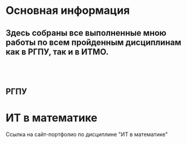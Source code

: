 # Основная информация
## Здесь собраны все выполненные мною работы по всем пройденным дисциплинам как в РГПУ, так и в ИТМО.
<br></br>
## РГПУ
# ИТ в математике
Ссылка на сайт-портфолио по дисциплине "ИТ в математике"
